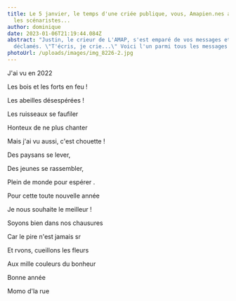 ```yaml
---
title: Le 5 janvier, le temps d'une criée publique, vous, Amapien.nes avez été
  les scénaristes...
author: dominique
date: 2023-01-06T21:19:44.084Z
abstract: "Justin, le crieur de L'AMAP, s'est emparé de vos messages et les a
  déclamés. \"T'écris, je crie...\" Voici l'un parmi tous les messages :"
photoUrl: /uploads/images/img_8226-2.jpg
---
```

J'ai vu en 2022

Les bois et les forts en feu !

Les abeilles désespérées !

Les ruisseaux se faufiler

Honteux de ne plus chanter

Mais j'ai vu aussi, c'est chouette !

Des paysans se lever,

Des jeunes se rassembler,

Plein de monde pour espérer .

Pour cette toute nouvelle année

Je nous souhaite le meilleur !

Soyons bien dans nos chausures 

Car le pire n'est jamais sr

Et rvons, cueillons les fleurs

Aux mille couleurs du bonheur

Bonne année

Momo d'la rue